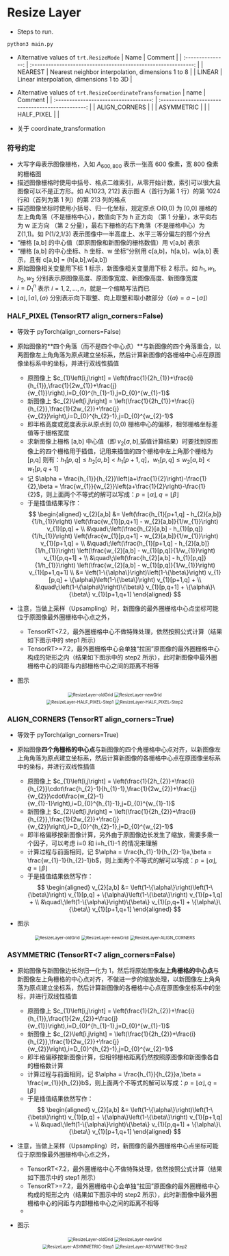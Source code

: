 # Resize Layer

+ Steps to run.

```bash
python3 main.py
```

+ Alternative values of `trt.ResizeMode`
| Name |                             Comment                              |
| :---------------: | :-----------------------------------------------------------: |
|      NEAREST      | Nearest neighbor interpolation, dimensions 1 to 8                |
|      LINEAR       | Linear interpolation, dimensions 1 to 3D |

+ Alternative values of `trt.ResizeCoordinateTransformation`
|  name |          Comment                        |
| :-----------------------------------: | :-----------------------------------------------: |
|             ALIGN_CORNERS             |              |
|              ASYMMETRIC               |  |
|              HALF_PIXEL               |   |

+ 关于 coordinate_transformation

### 符号约定
+ 大写字母表示图像栅格，入如 $A_{600,800}$ 表示一张高 600 像素，宽 800 像素的栅格图
+ 描述图像栅格时使用中括号、格点二维索引，从零开始计数，索引可以很大且图像可以不是正方形。如 A[1023, 212] 表示图 A（首行为第 1 行）的第 1024 行和（首列为第 1 列）的第 213 列的格点
+ 描述图像坐标时使用小括号、归一化坐标，规定原点 O(0,0) 为 [0,0] 栅格的左上角角落（不是栅格中心），数值向下为 h 正方向 （第 1 分量），水平向右为 w 正方向 （第 2 分量），最右下栅格的右下角落（不是栅格中心）为 Z(1,1)。如 P(1/2,1/3) 表示图像中一半高度上、水平三等分偏左的那个分点
+ “栅格 [a,b] 的中心值（即原图像和新图像的栅格数值）用 v[a,b] 表示
+ “栅格 [a,b] 的中心坐标、h 坐标、w 坐标”分别用 c[a,b]，h[a,b]，w[a,b] 表示，且有 c[a,b] = (h[a,b],w[a,b])
+ 原始图像相关变量用下标 1 标示，新图像相关变量用下标 2 标示。如 $h_{1}, w_{1}, h_{2}, w_{2}$ 分别表示原图像高度、原图像宽度、新图像高度、新图像宽度
+ $i=D_{1}^{n}$ 表示 $i=1,2,...,n$，就是一个缩略写法而已
+ $\lfloor a \rfloor, \lceil a \rceil, \{a\}$ 分别表示向下取整、向上取整和取小数部分（$\{a\} = a - \lfloor a \rfloor$）

### HALF_PIXEL (TensorRT7 align_corners=False)
+ 等效于 pyTorch(align_corners=False)
+ 原始图像的**四个角落（而不是四个中心点）**与新图像的四个角落重合，以两图像左上角角落为原点建立坐标系，然后计算新图像的各栅格中心点在原图像坐标系中的坐标，并进行双线性插值
    - 原图像上 $c_{1}\left[i,j\right] = \left(\frac{1}{2h_{1}}+\frac{i}{h_{1}},\frac{1}{2w_{1}}+\frac{j}{w_{1}}\right),i=D_{0}^{h_{1}-1},j=D_{0}^{w_{1}-1}$
    - 新图像上 $c_{2}\left[i,j\right] = \left(\frac{1}{2h_{1}}+\frac{i}{h_{2}},\frac{1}{2w_{2}}+\frac{j}{w_{2}}\right),i=D_{0}^{h_{2}-1},j=D_{0}^{w_{2}-1}$
    - 即半格高度或宽度表示从原点到 (0,0) 栅格中心的偏移，相邻栅格坐标差值等于栅格宽度
    - 求新图像上栅格 [a,b] 中心值（即 $v_{2}[a,b]$,插值计算结果）时要找到原图像上的四个栅格用于插值，记用来插值的四个栅格中左上角那个栅格为 [p,q] 则有：$h_{1}[p,q] \le h_{2}[a,b] < h_{1}[p+1,q]，w_{1}[p,q] \le w_{2}[a,b] < w_{1}[p,q+1]$
    - 记 $\alpha = \frac{h_{1}}{h_{2}}\left(a+\frac{1}{2}\right)-\frac{1}{2},\beta = \frac{w_{1}}{w_{2}}\left(a+\frac{1}{2}\right)-\frac{1}{2}$，则上面两个不等式的解可以写成：$p = \lfloor \alpha \rfloor, q = \lfloor \beta \rfloor$
    - 于是插值结果写作：
$$
\begin{aligned}
v_{2}[a,b] &=
\left(\frac{h_{1}[p+1,q] - h_{2}[a,b]}{1/h_{1}}\right) \left(\frac{w_{1}[p,q+1] - w_{2}[a,b]}{1/w_{1}}\right) v_{1}[p,q] + \\
&\quad\;\left(\frac{h_{2}[a,b]   - h_{1}[p,q]}{1/h_{1}}\right) \left(\frac{w_{1}[p,q+1] - w_{2}[a,b]}{1/w_{1}}\right) v_{1}[p+1,q] + \\
&\quad\;\left(\frac{h_{1}[p+1,q] - h_{2}[a,b]}{1/h_{1}}\right) \left(\frac{w_{2}[a,b]   - w_{1}[p,q]}{1/w_{1}}\right) v_{1}[p,q+1] + \\
&\quad\;\left(\frac{h_{2}[a,b]   - h_{1}[p,q]}{1/h_{1}}\right) \left(\frac{w_{2}[a,b]   - w_{1}[p,q]}{1/w_{1}}\right) v_{1}[p+1,q+1] \\
&=
\left(1-\{\alpha\}\right)\left(1-\{\beta\}\right) v_{1}[p,q] + \{\alpha\}\left(1-\{\beta\}\right) v_{1}[p+1,q] + \\
&\quad\;\left(1-\{\alpha\}\right)\{\beta\} v_{1}[p,q+1] + \{\alpha\}\{\beta\} v_{1}[p+1,q+1]
\end{aligned}
$$

+ 注意，当做上采样（Upsampling）时，新图像的最外圈栅格中心点坐标可能位于原图像最外圈栅格中心点之外，
    - TensorRT<7.2，最外圈栅格中心不做特殊处理，依然按照公式计算（结果如下图示中的 step1 所示）
    - TensorRT>=7.2，最外圈栅格中心会单独“拉回”原图像的最外圈栅格中心构成的矩形之内（结果如下图示中的 step2 所示），此时新图像中最外圈栅格中心的间距与内部栅格中心之间的距离不相等

+ 图示
<div align="center" >
<img src="./ResizeLayer-oldGrid.png" alt="ResizeLayer-oldGrid" style="zoom:70%;" />
<img src="./ResizeLayer-newGrid.png" alt="ResizeLayer-newGrid" style="zoom:70%;" />
</div>
<div align="center" >
<img src="./ResizeLayer-HALF_PIXEL-Step1.png" alt="ResizeLayer-HALF_PIXEL-Step1" style="zoom:70%;" />
<img src="./ResizeLayer-HALF_PIXEL-Step2.png" alt="ResizeLayer-HALF_PIXEL-Step2" style="zoom:70%;" />
</div>

### ALIGN_CORNERS (TensorRT align_corners=True)
+ 等效于 pyTorch(align_corners=True)
+ 原始图像**四个角栅格的中心点**与新图像的四个角栅格中心点对齐，以新图像左上角角落为原点建立坐标系，然后计算新图像的各栅格中心点在原图像坐标系中的坐标，并进行双线性插值
    - 原图像上 $c_{1}\left[i,j\right] = \left(\frac{1}{2h_{2}}+\frac{i}{h_{2}}\cdot\frac{h_{2}-1}{h_{1}-1},\frac{1}{2w_{2}}+\frac{j}{w_{2}}\cdot\frac{w_{2}-1}{w_{1}-1}\right),i=D_{0}^{h_{1}-1},j=D_{0}^{w_{1}-1}$
    - 新图像上 $c_{2}\left[i,j\right] = \left(\frac{1}{2h_{2}}+\frac{i}{h_{2}},\frac{1}{2w_{2}}+\frac{j}{w_{2}}\right),i=D_{0}^{h_{2}-1},j=D_{0}^{w_{2}-1}$
    - 即半格偏移按新图像计算，另外由于原图像边长发生了缩放，需要多乘一个因子，可以考虑 i=0 和 i=h_{1}-1 的情况来理解
    - 计算过程与前面相同，记 $\alpha = \frac{h_{1}-1}{h_{2}-1}a,\beta = \frac{w_{1}-1}{h_{2}-1}b$，则上面两个不等式的解可以写成：$p = \lfloor \alpha \rfloor, q = \lfloor \beta \rfloor$
    - 于是插值结果依然写作：
$$
\begin{aligned}
v_{2}[a,b] &=
\left(1-\{\alpha\}\right)\left(1-\{\beta\}\right) v_{1}[p,q] + \{\alpha\}\left(1-\{\beta\}\right) v_{1}[p+1,q] + \\
&\quad\;\left(1-\{\alpha\}\right)\{\beta\} v_{1}[p,q+1] + \{\alpha\}\{\beta\} v_{1}[p+1,q+1]
\end{aligned}
$$

+ 图示
<div align="center" >
<img src="./ResizeLayer-oldGrid.png" alt="ResizeLayer-oldGrid" style="zoom:70%;" />
<img src="./ResizeLayer-newGrid.png" alt="ResizeLayer-newGrid" style="zoom:70%;" />
<img src="./ResizeLayer-ALIGN_CORNERS.png" alt="ResizeLayer-ALIGN_CORNERS" style="zoom:70%;" />
</div>

### ASYMMETRIC (TensorRT<7 align_corners=False)
+ 原始图像与新图像边长均归一化为 1，然后将原始图像**左上角栅格的中心点**与新图像左上角栅格的中心点对齐，不做进一步的缩放处理，以新图像左上角角落为原点建立坐标系，然后计算新图像的各栅格中心点在原图像坐标系中的坐标，并进行双线性插值
    - 原图像上 $c_{1}\left[i,j\right] = \left(\frac{1}{2h_{2}}+\frac{i}{h_{1}},\frac{1}{2w_{2}}+\frac{j}{w_{1}}\right),i=D_{0}^{h_{1}-1},j=D_{0}^{w_{1}-1}$
    - 新图像上 $c_{2}\left[i,j\right] = \left(\frac{1}{2h_{2}}+\frac{i}{h_{2}},\frac{1}{2w_{2}}+\frac{j}{w_{2}}\right),i=D_{0}^{h_{2}-1},j=D_{0}^{w_{2}-1}$
    - 即半格偏移按新图像计算，但相邻栅格距离仍然按照原图像和新图像各自的栅格数计算
    - 计算过程与前面相同，记 $\alpha = \frac{h_{1}}{h_{2}}a,\beta = \frac{w_{1}}{h_{2}}b$，则上面两个不等式的解可以写成：$p = \lfloor \alpha \rfloor, q = \lfloor \beta \rfloor$
    - 于是插值结果依然写作：
$$
\begin{aligned}
v_{2}[a,b] &=
\left(1-\{\alpha\}\right)\left(1-\{\beta\}\right) v_{1}[p,q] + \{\alpha\}\left(1-\{\beta\}\right) v_{1}[p+1,q] + \\
&\quad\;\left(1-\{\alpha\}\right)\{\beta\} v_{1}[p,q+1] + \{\alpha\}\{\beta\} v_{1}[p+1,q+1]
\end{aligned}
$$

+ 注意，当做上采样（Upsampling）时，新图像的最外圈栅格中心点坐标可能位于原图像最外圈栅格中心点之外，
    - TensorRT<7.2，最外圈栅格中心不做特殊处理，依然按照公式计算（结果如下图示中的 step1 所示）
    - TensorRT>=7.2，最外圈栅格中心会单独“拉回”原图像的最外圈栅格中心构成的矩形之内（结果如下图示中的 step2 所示），此时新图像中最外圈栅格中心的间距与内部栅格中心之间的距离不相等
    -
+ 图示
<div align="center" >
<img src="./ResizeLayer-oldGrid.png" alt="ResizeLayer-oldGrid" style="zoom:70%;" />
<img src="./ResizeLayer-newGrid.png" alt="ResizeLayer-newGrid" style="zoom:70%;" />
</div>
<div align="center" >
<img src="./ResizeLayer-ASYMMETRIC-Step1.png" alt="ResizeLayer-ASYMMETRIC-Step1" style="zoom:70%;" />
<img src="./ResizeLayer-ASYMMETRIC-Step2.png" alt="ResizeLayer-ASYMMETRIC-Step2" style="zoom:70%;" />
</div>
